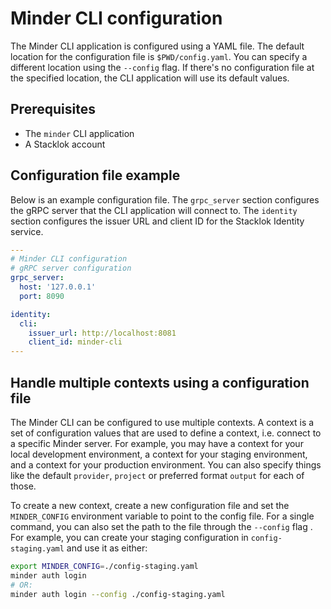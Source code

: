 # Minder CLI configuration

The Minder CLI application is configured using a YAML file. The default location
for the configuration file is `$PWD/config.yaml`. You can specify a different
location using the `--config` flag. If there's no configuration file at the
specified location, the CLI application will use its default values.

## Prerequisites

- The `minder` CLI application
- A Stacklok account

## Configuration file example

Below is an example configuration file. The `grpc_server` section configures the
gRPC server that the CLI application will connect to. The `identity` section
configures the issuer URL and client ID for the Stacklok Identity service.

```yaml
---
# Minder CLI configuration
# gRPC server configuration
grpc_server:
  host: '127.0.0.1'
  port: 8090

identity:
  cli:
    issuer_url: http://localhost:8081
    client_id: minder-cli
---
```

## Handle multiple contexts using a configuration file

The Minder CLI can be configured to use multiple contexts. A context is a set of
configuration values that are used to define a context, i.e. connect to a
specific Minder server. For example, you may have a context for your local
development environment, a context for your staging environment, and a context
for your production environment. You can also specify things like the default
`provider`, `project` or preferred format `output` for each of those.

To create a new context, create a new configuration file and set the
`MINDER_CONFIG` environment variable to point to the config file. For a single
command, you can also set the path to the file through the `--config` flag . For
example, you can create your staging configuration in `config-staging.yaml` and
use it as either:

```bash
export MINDER_CONFIG=./config-staging.yaml
minder auth login
# OR:
minder auth login --config ./config-staging.yaml
```
